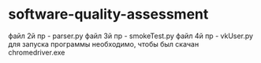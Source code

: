 # software-quality-assessment
файл 2й пр - parser.py
файл 3й пр - smokeTest.py
файл 4й пр - vkUser.py
для запуска программы необходимо, чтобы был скачан chromedriver.exe
